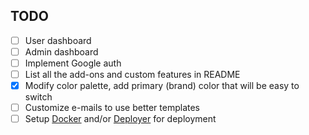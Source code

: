 ## TODO

-   [ ] User dashboard
-   [ ] Admin dashboard
-   [ ] Implement Google auth
-   [ ] List all the add-ons and custom features in README
-   [x] Modify color palette, add primary (brand) color that will be easy to switch
-   [ ] Customize e-mails to use better templates
-   [ ] Setup [Docker](https://www.docker.com/) and/or [Deployer](https://deployer.org/) for deployment
